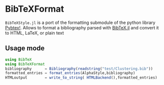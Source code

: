 # BibTeXFormat
`BibTeXStyle.jl` is a port of the formatting submodule of the python library [Pybtex!](https://pybtex.org/). Allows to format a bibliography parsed with [BibTeX.jl](https://github.com/bramtayl/BibTeX.jl) and convert it to HTML, LaTeX, or plain text

## Usage mode
```julia
using BibTeX
using BibTeXFormat
bibliography      = Bibliography(readstring("test/Clustering.bib"))
formatted_entries = format_entries(AlphaStyle,bibliography)
HTMLoutput        = write_to_string( HTMLBackend(),formatted_entries)
```
